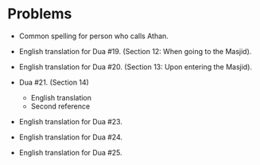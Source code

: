Problems
===========
- Common spelling for person who calls Athan.

- English translation for Dua #19. (Section 12: When going to the Masjid).
- English translation for Dua #20. (Section 13: Upon entering the Masjid).
- Dua #21. (Section 14)
	- English translation
	- Second reference
- English translation for Dua #23.
- English translation for Dua #24.
- English translation for Dua #25.